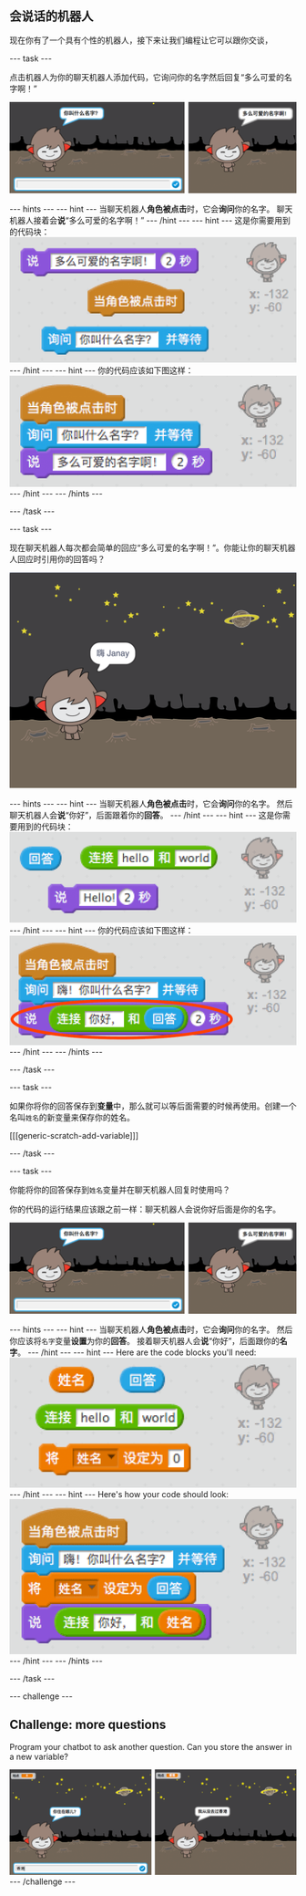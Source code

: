 ## 会说话的机器人

现在你有了一个具有个性的机器人，接下来让我们编程让它可以跟你交谈，

\--- task \---

点击机器人为你的聊天机器人添加代码，它询问你的名字然后回复“多么可爱的名字啊！”

![Testing a ChatBot response](images/chatbot-ask-test.png)

\--- hints \--- \--- hint \--- 当聊天机器人**角色被点击**时，它会**询问**你的名字。 聊天机器人接着会**说**“多么可爱的名字啊！” \--- /hint \--- \--- hint \--- 这是你需要用到的代码块： ![Blocks for a ChatBot reply](images/chatbot-ask-blocks.png) \--- /hint \--- \--- hint \--- 你的代码应该如下图这样： ![Code for a ChatBot reply](images/chatbot-ask-code.png) \--- /hint \--- \--- /hints \---

\--- /task \---

\--- task \---

现在聊天机器人每次都会简单的回应“多么可爱的名字啊！”。你能让你的聊天机器人回应时引用你的回答吗？

![Testing a personalised reply](images/chatbot-answer-test.png)

\--- hints \--- \--- hint \--- 当聊天机器人**角色被点击**时，它会**询问**你的名字。 然后聊天机器人会**说**“你好”，后面跟着你的**回答**。 \--- /hint \--- \--- hint \--- 这是你需要用到的代码块： ![Blocks for a personalised reply](images/chatbot-answer-blocks.png) \--- /hint \--- \--- hint \--- 你的代码应该如下图这样： ![Code for a personalised reply](images/chatbot-answer-code.png) \--- /hint \--- \--- /hints \---

\--- /task \---

\--- task \---

如果你将你的回答保存到**变量**中，那么就可以等后面需要的时候再使用。创建一个名叫`姓名`的新变量来保存你的姓名。

[[[generic-scratch-add-variable]]]

\--- /task \---

\--- task \---

你能将你的回答保存到`姓名`变量并在聊天机器人回复时使用吗？

你的代码的运行结果应该跟之前一样：聊天机器人会说你好后面是你的名字。

![Testing a 'name' variable](images/chatbot-ask-test.png)

\--- hints \--- \--- hint \--- 当聊天机器人**角色被点击**时，它会**询问**你的名字。 然后你应该将`名字`变量**设置**为你的**回答**。 接着聊天机器人会**说**“你好”，后面跟你的**名字**。 \--- /hint \--- \--- hint \--- Here are the code blocks you'll need: ![Blocks for a 'name' variable](images/chatbot-variable-blocks.png) \--- /hint \--- \--- hint \--- Here's how your code should look: ![Code for a 'name' variable](images/chatbot-variable-code.png) \--- /hint \--- \--- /hints \---

\--- /task \---

\--- challenge \---

## Challenge: more questions

Program your chatbot to ask another question. Can you store the answer in a new variable?

![More questions](images/chatbot-question.png) \--- /challenge \---